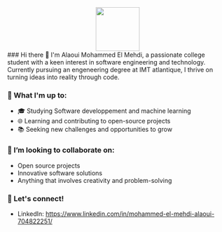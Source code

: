<div id="header" align="center">
  <img src="[https://media.giphy.com/media/M9gbBd9nbDrOTu1Mqx/giphy.gif](https://media.giphy.com/media/WSBeyxvC1jH496xQGA/giphy.gif)" width="100"/>
</div>
### Hi there 👋
I'm Alaoui Mohammed El Mehdi, a passionate college student with a keen interest in software engineering and technology. Currently pursuing an engeneering degree at IMT atlantique, I thrive on turning ideas into reality through code.

### 🚀 What I'm up to:

- 🎓 Studying Software developpement and machine learning
- 🌐 Learning and contributing to open-source projects
- 📚 Seeking new challenges and opportunities to grow

### 👯 I’m looking to collaborate on:

- Open source projects
- Innovative software solutions
- Anything that involves creativity and problem-solving

### 🤝 Let's connect!

- LinkedIn: https://www.linkedin.com/in/mohammed-el-mehdi-alaoui-704822251/




